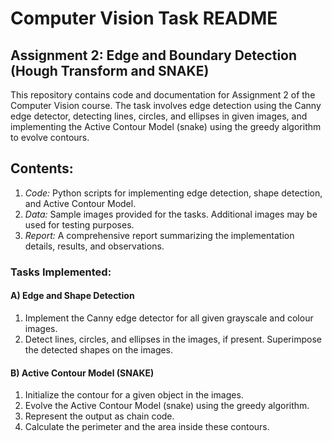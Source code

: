 # Computer Vision Task README

## Assignment 2: Edge and Boundary Detection (Hough Transform and SNAKE)


This repository contains code and documentation for Assignment 2 of the Computer Vision course. The task involves edge detection using the Canny edge detector, detecting lines, circles, and ellipses in given images, and implementing the Active Contour Model (snake) using the greedy algorithm to evolve contours.

## Contents:

1. *Code:* Python scripts for implementing edge detection, shape detection, and Active Contour Model.
2. *Data:* Sample images provided for the tasks. Additional images may be used for testing purposes.
3. *Report:* A comprehensive report summarizing the implementation details, results, and observations.

### Tasks Implemented:

#### A) Edge and Shape Detection
1. Implement the Canny edge detector for all given grayscale and colour images.
2. Detect lines, circles, and ellipses in the images, if present. Superimpose the detected shapes on the images.

#### B) Active Contour Model (SNAKE)
1. Initialize the contour for a given object in the images.
2. Evolve the Active Contour Model (snake) using the greedy algorithm.
3. Represent the output as chain code.
4. Calculate the perimeter and the area inside these contours.
